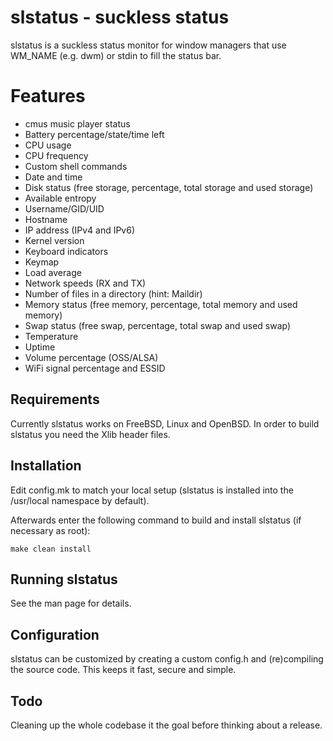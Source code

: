 # slstatus - suckless status
slstatus is a suckless status monitor for window managers that use WM_NAME
(e.g. dwm) or stdin to fill the status bar.


# Features
* cmus music player status
* Battery percentage/state/time left
* CPU usage
* CPU frequency
* Custom shell commands
* Date and time
* Disk status (free storage, percentage, total storage and used storage)
* Available entropy
* Username/GID/UID
* Hostname
* IP address (IPv4 and IPv6)
* Kernel version
* Keyboard indicators
* Keymap
* Load average
* Network speeds (RX and TX)
* Number of files in a directory (hint: Maildir)
* Memory status (free memory, percentage, total memory and used memory)
* Swap status (free swap, percentage, total swap and used swap)
* Temperature
* Uptime
* Volume percentage (OSS/ALSA)
* WiFi signal percentage and ESSID


## Requirements
Currently slstatus works on FreeBSD, Linux and OpenBSD.
In order to build slstatus you need the Xlib header files.


## Installation
Edit config.mk to match your local setup (slstatus is installed into the
/usr/local namespace by default).

Afterwards enter the following command to build and install slstatus (if
necessary as root):

    make clean install


## Running slstatus
See the man page for details.


## Configuration
slstatus can be customized by creating a custom config.h and (re)compiling the
source code. This keeps it fast, secure and simple.


## Todo
Cleaning up the whole codebase it the goal before thinking about a release.
